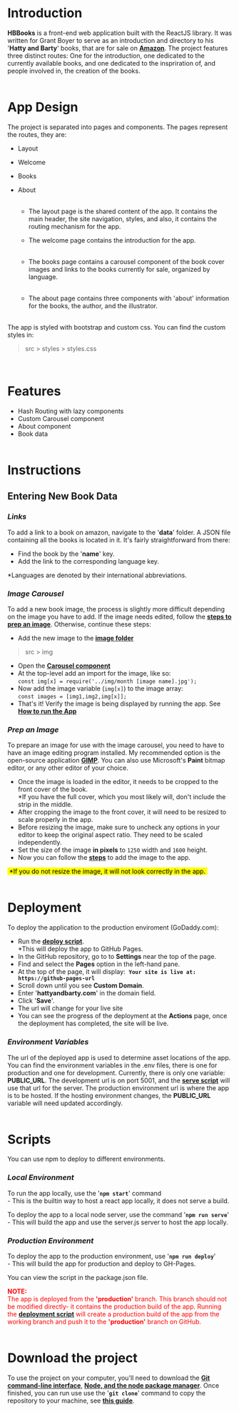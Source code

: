 # Introduction
__HBBooks__ is a front-end web application built with the ReactJS library. It was written for Grant Boyer to serve as an introduction and directory to his '__Hatty and Barty__' books, that are for sale on [__Amazon__](https://www.amazon.com/s?k=Hatty+Barty&i=stripbooks&rh=p_27%3AGrant+Boyer&s=relevanceexprank&Adv-Srch-Books-Submit.x=23&Adv-Srch-Books-Submit.y=6&unfiltered=1&ref=sr_adv_b). The project features three distinct routes: One for the introduction, one dedicated to the currently available books, and one dedicated to the inspriration of, and people involved in, the creation of the books.  
&nbsp;

# App Design
The project is separated into pages and components. The pages represent the routes, they are:  
* Layout
* Welcome
* Books
* About  
&nbsp;

  - The layout page is the shared content of the app. It contains the main header, the site navigation, styles, and also, it contains the routing mechanism for the app.
&nbsp;

  - The welcome page contains the introduction for the app.  
&nbsp;

  - The books page contains a carousel component of the book cover images and links to the books currently for sale, organized by language.  
&nbsp;

  - The about page contains three components with 'about' information for the books, the author, and the illustrator.  
&nbsp;

The app is styled with bootstrap and custom css. You can find the custom styles in:  
> src > styles > styles.css  

&nbsp;
# Features
* Hash Routing with lazy components
* Custom Carousel component
* About component
* Book data  
&nbsp;  

# Instructions
## Entering New Book Data

### *Links*
To add a link to a book on amazon, navigate to the '__data__' folder. A JSON file containing all the books is located in it. It's fairly straightforward from there:  
* Find the book by the '__name__' key.
* Add the link to the corresponding language key.  

*Languages are denoted by their international abbreviations.  

### *Image Carousel*
To add a new book image, the process is slightly more difficult depending on the image you have to add. If the image needs edited, follow the [__steps to prep an image__](#prep-an-image). Otherwise, continue these steps:  
* Add the new image to the [__image folder__](/src/img/)  
> src > img
* Open the [__Carousel component__](/src/components/Carousel.js)
* At the top-level add an import for the image, like so:  
  `const img[x] = require('../img/month [image name].jpg');` 
* Now add the image variable (`img[x]`) to the image array:  
`const images = [img1,img2,img[x]];`
* That's it! Verify the image is being displayed by running the app. See [__How to run the App__](#local-environment)

### *Prep an Image*
To prepare an image for use with the image carousel, you need to have to have an image editing program installed. My recommended option is the open-source application [__GIMP__](https://www.gimp.org/downloads/). You can also use Microsoft's __Paint__ bitmap editor, or any other editor of your choice.
* Once the image is loaded in the editor, it needs to be cropped to the front cover of the book.  
*If you have the full cover, which you most likely will, don't include the strip in the middle.
* After cropping the image to the front cover, it will need to be resized to scale properly in the app.
* Before resizing the image, make sure to uncheck any options in your editor to keep the original aspect ratio. They need to be scaled independently.
* Set the size of the image __in pixels__ to `1250` width and `1600` height.
* Now you can follow the [__steps__](#image-carousel) to add the image to the app.  

<mark>&nbsp;*If you do not resize the image, it will not look correctly in the app.&nbsp;</mark>  
&nbsp;

# Deployment
To deploy the application to the production enviroment (GoDaddy.com):
* Run the [__deploy script__](#production-environment).  
*This will deploy the app to GitHub Pages.
* In the GitHub repository, go to to __Settings__ near the top of the page.
* Find and select the __Pages__ option in the left-hand pane.
* At the top of the page, it will display: &nbsp;__`Your site is live at: https://github-pages-url`__
* Scroll down until you see __Custom Domain__.
* Enter '__hattyandbarty.com__' in the domain field.
* Click '__Save__'.
* The url will change for your live site
* You can see the progress of the deployment at the __Actions__ page, once the deployment has completed, the site will be live.  

### *Environment Variables*

The url of the deployed app is used to determine asset locations of the app. You can find the environment variables in the .env files, there is one for production and one for development. Currently, there is only one variable: __PUBLIC_URL__.  The development url is on port 5001, and the [__serve script__](#local-environment) will use that url for the server. The production environment url is where the app is to be hosted. If the hosting environment changes, the __PUBLIC_URL__ variable will need updated accordingly.  
&nbsp;

# Scripts
You can use npm to deploy to different environments.
### *Local Environment*

To run the app locally, use the '__`npm start`__' command  
\- This is the builtin way to host a react app locally, it does not serve a build.  

To deploy the app to a local node server, use the command '__`npm run serve`__'  
\- This will build the app and use the server.js server to host the app locally.
### *Production Environment*
To deploy the app to the production environment, use '__`npm run deploy`__'  
\- This will build the app for production and deploy to GH-Pages.  

You can view the script in the package.json file.  

<font color="red">__NOTE:__  
The app is deployed from the __'production'__ branch. This branch should not be modified directly- it contains the production build of the app. Running the [__deployment script__](#production-environment) will create a production build of the app from the working branch and push it to the __'production'__ branch on GitHub.
</font>  
&nbsp;

# Download the project

To use the project on your computer, you'll need to download the [__Git command-line interface__](https://git-scm.com/downloads), [__Node, and the node package manager__](https://nodejs.org/en/download/). Once finished, you can run use use the '__`git clone`__' command to copy the repository to your machine, see [__this guide__](https://docs.github.com/en/repositories/creating-and-managing-repositories/cloning-a-repository).

